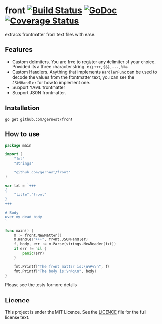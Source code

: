 # front [![Build Status](https://travis-ci.org/gernest/front.svg)](https://travis-ci.org/gernest/front) [![GoDoc](https://godoc.org/github.com/gernest/front?status.svg)](https://godoc.org/github.com/gernest/front)[![Coverage Status](https://coveralls.io/repos/gernest/front/badge.svg?branch=master&service=github)](https://coveralls.io/github/gernest/front?branch=master)

extracts frontmatter from text files with ease.

## Features
* Custom delimiters. You are free to register any delimiter of your choice. Provided its a three character string. e.g `+++`,  `$$$`,  `---`,  `%%%`
* Custom Handlers. Anything that implements `HandlerFunc` can be used to decode the values from the frontmatter text, you can see the `JSONHandler` for how to implement one.
* Support YAML frontmatter
* Support JSON frontmatter.

## Installation

	go get github.com/gernest/front

## How to use

```go
package main

import (
	"fmt"
	"strings"

	"github.com/gernest/front"
)

var txt = `+++
{
    "title":"front"
}
+++

# Body
Over my dead body
`

func main() {
	m := front.NewMatter()
	m.Handle("+++", front.JSONHandler)
	f, body, err := m.Parse(strings.NewReader(txt))
	if err != nil {
		panic(err)
	}

	fmt.Printf("The front matter is:\n%#v\n", f)
	fmt.Printf("The body is:\n%q\n", body)
}
```

Please see the tests formore details

## Licence

This project is under the MIT Licence. See the [LICENCE](LICENCE) file for the full license text.

